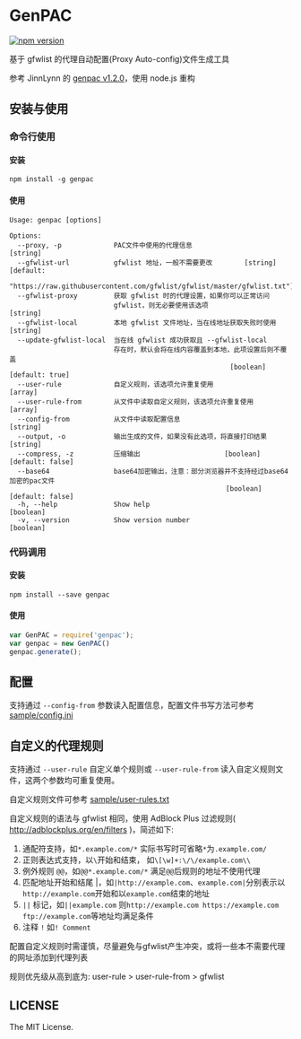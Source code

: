 # GenPAC
[![npm version](https://img.shields.io/npm/v/genpac.svg?style=flat-square)](https://www.npmjs.com/package/genpac)

基于 gfwlist 的代理自动配置(Proxy Auto-config)文件生成工具

参考 JinnLynn 的 [genpac v1.2.0](https://github.com/JinnLynn/genpac/tree/v1.2.0)，使用 node.js 重构

## 安装与使用

### 命令行使用
#### 安装
```shell
npm install -g genpac
```
#### 使用
```
Usage: genpac [options]

Options:
  --proxy, -p             PAC文件中使用的代理信息                        [string]
  --gfwlist-url           gfwlist 地址，一般不需要更改        [string] [default:
         "https://raw.githubusercontent.com/gfwlist/gfwlist/master/gfwlist.txt"]
  --gfwlist-proxy         获取 gfwlist 时的代理设置，如果你可以正常访问
                          gfwlist，则无必要使用该选项                    [string]
  --gfwlist-local         本地 gfwlist 文件地址，当在线地址获取失败时使用  [string]
  --update-gfwlist-local  当在线 gfwlist 成功获取且 --gfwlist-local
                          存在时，默认会将在线内容覆盖到本地，此项设置后则不覆盖
                                                       [boolean] [default: true]
  --user-rule             自定义规则，该选项允许重复使用                    [array]
  --user-rule-from        从文件中读取自定义规则，该选项允许重复使用         [array]
  --config-from           从文件中读取配置信息                            [string]
  --output, -o            输出生成的文件，如果没有此选项，将直接打印结果    [string]
  --compress, -z          压缩输出                     [boolean] [default: false]
  --base64                base64加密输出，注意：部分浏览器并不支持经过base64加密的pac文件
                                                      [boolean] [default: false]
  -h, --help              Show help                                    [boolean]
  -v, --version           Show version number                          [boolean]
```

### 代码调用
#### 安装
```shell
npm install --save genpac
```
#### 使用
```js
var GenPAC = require('genpac');
var genpac = new GenPAC()
genpac.generate();
```

## 配置

支持通过 `--config-from` 参数读入配置信息，配置文件书写方法可参考 [sample/config.ini](https://github.com/little-tomorrow/genpacjs/blob/master/sample/config.ini)

## 自定义的代理规则

支持通过 `--user-rule` 自定义单个规则或 `--user-rule-from` 读入自定义规则文件，这两个参数均可重复使用。

自定义规则文件可参考 [sample/user-rules.txt](https://github.com/little-tomorrow/genpacjs/blob/master/sample/user-rules.txt)

自定义规则的语法与 gfwlist 相同，使用 AdBlock Plus 过滤规则( http://adblockplus.org/en/filters )，简述如下:
  
1. 通配符支持，如`*.example.com/*` 实际书写时可省略`*`为`.example.com/`
2. 正则表达式支持，以`\`开始和结束， 如`\[\w]+:\/\/example.com\\`
3. 例外规则 `@@`，如`@@*.example.com/*` 满足`@@`后规则的地址不使用代理
4. 匹配地址开始和结尾 |，如`|http://example.com`、`example.com|`分别表示以`http://example.com`开始和以`example.com`结束的地址
5. `||` 标记，如`||example.com` 则`http://example.com https://example.com ftp://example.com`等地址均满足条件
6. 注释 `!` 如`! Comment`

配置自定义规则时需谨慎，尽量避免与gfwlist产生冲突，或将一些本不需要代理的网址添加到代理列表

规则优先级从高到底为: user-rule > user-rule-from > gfwlist

## LICENSE

The MIT License.
